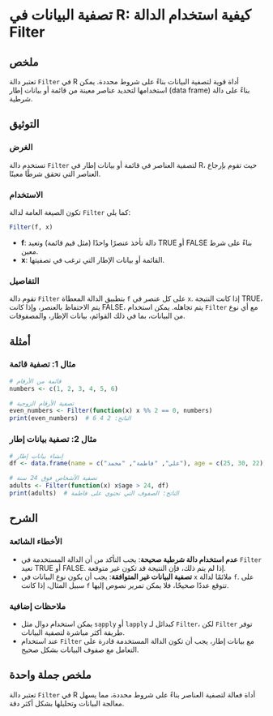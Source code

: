 <!--
Meta Description: # تصفية البيانات في R: كيفية استخدام الدالة Filter ## ملخص تعتبر دالة `Filter` في R أداة قوية لتصفية البيانات بناءً على شروط محددة. يمكن استخدامها لتح...
Meta Keywords: filter, البيانات, على, دالة, بيانات
-->

# تصفية البيانات في R: كيفية استخدام الدالة Filter

## ملخص
تعتبر دالة `Filter` في R أداة قوية لتصفية البيانات بناءً على شروط محددة. يمكن استخدامها لتحديد عناصر معينة من قائمة أو بيانات إطار (data frame) بناءً على دالة شرطية.

## التوثيق
### الغرض
تستخدم دالة `Filter` لتصفية العناصر في قائمة أو بيانات إطار في R، حيث تقوم بإرجاع العناصر التي تحقق شرطًا معينًا.

### الاستخدام
تكون الصيغة العامة لدالة `Filter` كما يلي:
```R
Filter(f, x)
```
- **f**: دالة تأخذ عنصرًا واحدًا (مثل قيم قائمة) وتعيد TRUE أو FALSE بناءً على شرط معين.
- **x**: القائمة أو بيانات الإطار التي ترغب في تصفيتها.

### التفاصيل
تقوم دالة `Filter` بتطبيق الدالة المعطاة `f` على كل عنصر في `x`. إذا كانت النتيجة TRUE، يتم الاحتفاظ بالعنصر، وإذا كانت FALSE، يتم تجاهله. يمكن استخدام `Filter` مع أي نوع من البيانات، بما في ذلك القوائم، بيانات الإطار، والمصفوفات.

## أمثلة
### مثال 1: تصفية قائمة
```R
# قائمة من الأرقام
numbers <- c(1, 2, 3, 4, 5, 6)

# تصفية الأرقام الزوجية
even_numbers <- Filter(function(x) x %% 2 == 0, numbers)
print(even_numbers)  # الناتج: 2 4 6
```

### مثال 2: تصفية بيانات إطار
```R
# إنشاء بيانات إطار
df <- data.frame(name = c("علي", "فاطمة", "محمد"), age = c(25, 30, 22))

# تصفية الأشخاص فوق 24 سنة
adults <- Filter(function(x) x$age > 24, df)
print(adults)  # الناتج: الصفوف التي تحتوي على فاطمة
```

## الشرح
### الأخطاء الشائعة
- **عدم استخدام دالة شرطية صحيحة**: يجب التأكد من أن الدالة المستخدمة في `Filter` تعيد TRUE أو FALSE. إذا لم يتم ذلك، فإن النتيجة قد تكون غير متوقعة.
- **تصفية البيانات غير المتوافقة**: يجب أن يكون نوع البيانات في `x` ملائمًا لدالة `f`. على سبيل المثال، إذا كانت `f` تتوقع عددًا صحيحًا، فلا يمكن تمرير نصوص إليها.

### ملاحظات إضافية
- يمكن استخدام دوال مثل `sapply` أو `lapply` كبدائل لـ `Filter`، لكن `Filter` توفر طريقة أكثر مباشرة لتصفية البيانات.
- عند استخدام `Filter` مع بيانات إطار، يجب أن تكون الدالة المستخدمة قادرة على التعامل مع صفوف البيانات بشكل صحيح.

## ملخص جملة واحدة
تعتبر دالة `Filter` في R أداة فعالة لتصفية العناصر بناءً على شروط محددة، مما يسهل معالجة البيانات وتحليلها بشكل أكثر دقة.